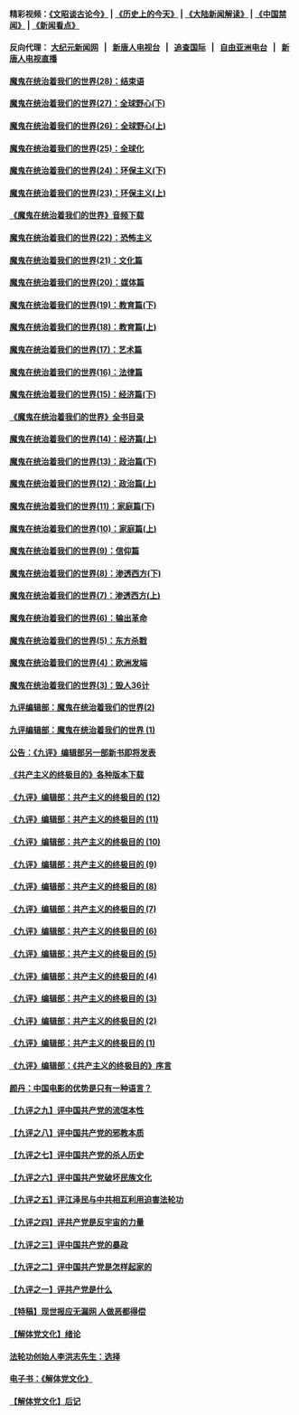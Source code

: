 #### 精彩视频：[《文昭谈古论今》](http://95.179.137.68/wenzhao) | [《历史上的今天》](http://95.179.137.68/today-in-history) | [《大陆新闻解读》](http://95.179.137.68/ntdtv-comedy) | [《中国禁闻》](http://95.179.137.68/ntdtv-news) | [《新闻看点》](http://95.179.137.68/news-insight) 

 #### 反向代理： [大纪元新闻网](http://95.179.137.68:10080/) &nbsp;&nbsp;|&nbsp;&nbsp; [新唐人电视台](http://95.179.137.68:8000/) &nbsp;&nbsp;|&nbsp;&nbsp; [追查国际](http://95.179.137.68:10010/) &nbsp;&nbsp;|&nbsp;&nbsp; [自由亚洲电台](http://95.179.137.68:9800/) &nbsp;&nbsp;|&nbsp;&nbsp; [新唐人电视直播](http://95.179.137.68/) 

#### [魔鬼在统治着我们的世界(28)：结束语](../pages/nsc422/n10936246.md?t=02170637) 

#### [魔鬼在统治着我们的世界(27)：全球野心(下)](../pages/nsc422/n10928319.md?t=02170637) 

#### [魔鬼在统治着我们的世界(26)：全球野心(上)](../pages/nsc422/n10900318.md?t=02170637) 

#### [魔鬼在统治着我们的世界(25)：全球化](../pages/nsc422/n10788205.md?t=02170637) 

#### [魔鬼在统治着我们的世界(24)：环保主义(下)](../pages/nsc422/n10695307.md?t=02170637) 

#### [魔鬼在统治着我们的世界(23)：环保主义(上)](../pages/nsc422/n10688613.md?t=02170637) 

#### [《魔鬼在统治着我们的世界》音频下载](../pages/nsc422/n10635553.md?t=02170637) 

#### [魔鬼在统治着我们的世界(22)：恐怖主义](../pages/nsc422/n10614727.md?t=02170637) 

#### [魔鬼在统治着我们的世界(21)：文化篇](../pages/nsc422/n10597706.md?t=02170637) 

#### [魔鬼在统治着我们的世界(20)：媒体篇](../pages/nsc422/n10586579.md?t=02170637) 

#### [魔鬼在统治着我们的世界(19)：教育篇(下)](../pages/nsc422/n10564808.md?t=02170637) 

#### [魔鬼在统治着我们的世界(18)：教育篇(上)](../pages/nsc422/n10526970.md?t=02170637) 

#### [魔鬼在统治着我们的世界(17)：艺术篇](../pages/nsc422/n10499093.md?t=02170637) 

#### [魔鬼在统治着我们的世界(16)：法律篇](../pages/nsc422/n10485969.md?t=02170637) 

#### [魔鬼在统治着我们的世界(15)：经济篇(下)](../pages/nsc422/n10469975.md?t=02170637) 

#### [《魔鬼在统治着我们的世界》全书目录](../pages/nsc422/n10464261.md?t=02170637) 

#### [魔鬼在统治着我们的世界(14)：经济篇(上)](../pages/nsc422/n10457370.md?t=02170637) 

#### [魔鬼在统治着我们的世界(13)：政治篇(下)](../pages/nsc422/n10448270.md?t=02170637) 

#### [魔鬼在统治着我们的世界(12)：政治篇(上)](../pages/nsc422/n10444576.md?t=02170637) 

#### [魔鬼在统治着我们的世界(11)：家庭篇(下)](../pages/nsc422/n10440961.md?t=02170637) 

#### [魔鬼在统治着我们的世界(10)：家庭篇(上)](../pages/nsc422/n10435448.md?t=02170637) 

#### [魔鬼在统治着我们的世界(9)：信仰篇](../pages/nsc422/n10432159.md?t=02170637) 

#### [魔鬼在统治着我们的世界(8)：渗透西方(下)](../pages/nsc422/n10429603.md?t=02170637) 

#### [魔鬼在统治着我们的世界(7)：渗透西方(上)](../pages/nsc422/n10426013.md?t=02170637) 

#### [魔鬼在统治着我们的世界(6)：输出革命](../pages/nsc422/n10421536.md?t=02170637) 

#### [魔鬼在统治着我们的世界(5)：东方杀戮](../pages/nsc422/n10417707.md?t=02170637) 

#### [魔鬼在统治着我们的世界(4)：欧洲发端](../pages/nsc422/n10414890.md?t=02170637) 

#### [魔鬼在统治着我们的世界(3)：毁人36计](../pages/nsc422/n10411583.md?t=02170637) 

#### [九评编辑部：魔鬼在统治着我们的世界(2)](../pages/nsc422/n10410036.md?t=02170637) 

#### [九评编辑部：魔鬼在统治着我们的世界 (1)](../pages/nsc422/n10406825.md?t=02170637) 

#### [公告：《九评》编辑部另一部新书即将发表](../pages/nsc422/n10405104.md?t=02170637) 

#### [《共产主义的终极目的》各种版本下载](../pages/nsc422/n10022138.md?t=02170637) 

#### [《九评》编辑部：共产主义的终极目的 (12)](../pages/nsc422/n9933272.md?t=02170637) 

#### [《九评》编辑部：共产主义的终极目的 (11)](../pages/nsc422/n9924973.md?t=02170637) 

#### [《九评》编辑部：共产主义的终极目的 (10)](../pages/nsc422/n9920883.md?t=02170637) 

#### [《九评》编辑部：共产主义的终极目的 (9)](../pages/nsc422/n9916363.md?t=02170637) 

#### [《九评》编辑部：共产主义的终极目的 (8)](../pages/nsc422/n9912488.md?t=02170637) 

#### [《九评》编辑部：共产主义的终极目的 (7)](../pages/nsc422/n9901176.md?t=02170637) 

#### [《九评》编辑部：共产主义的终极目的 (6)](../pages/nsc422/n9899359.md?t=02170637) 

#### [《九评》编辑部：共产主义的终极目的 (5)](../pages/nsc422/n9893174.md?t=02170637) 

#### [《九评》编辑部：共产主义的终极目的 (4)](../pages/nsc422/n9891246.md?t=02170637) 

#### [《九评》编辑部：共产主义的终极目的 (3)](../pages/nsc422/n9879879.md?t=02170637) 

#### [《九评》编辑部：共产主义的终极目的 (2)](../pages/nsc422/n9876205.md?t=02170637) 

#### [《九评》编辑部：共产主义的终极目的 (1)](../pages/nsc422/n9865857.md?t=02170637) 

#### [《九评》编辑部：《共产主义的终极目的》序言](../pages/nsc422/n9862666.md?t=02170637) 

#### [颜丹：中国电影的优势是只有一种语言？](../pages/nsc422/n9583062.md?t=02170637) 

#### [【九评之九】评中国共产党的流氓本性](../pages/nsc422/n737542.md?t=02170637) 

#### [【九评之八】评中国共产党的邪教本质](../pages/nsc422/n735942.md?t=02170637) 

#### [【九评之七】评中国共产党的杀人历史](../pages/nsc422/n733806.md?t=02170637) 

#### [【九评之六】评中国共产党破坏民族文化](../pages/nsc422/n731667.md?t=02170637) 

#### [【九评之五】评江泽民与中共相互利用迫害法轮功](../pages/nsc422/n730058.md?t=02170637) 

#### [【九评之四】评共产党是反宇宙的力量](../pages/nsc422/n727814.md?t=02170637) 

#### [【九评之三】评中国共产党的暴政](../pages/nsc422/n725597.md?t=02170637) 

#### [【九评之二】评中国共产党是怎样起家的](../pages/nsc422/n723946.md?t=02170637) 

#### [【九评之一】评共产党是什么](../pages/nsc422/n722529.md?t=02170637) 

#### [【特稿】现世报应无漏网 人做恶都得偿](../pages/nsc422/n4215167.md?t=02170637) 

#### [【解体党文化】绪论](../pages/nsc422/n1449356.md?t=02170637) 

#### [法轮功创始人李洪志先生：选择](../pages/nsc422/n3580738.md?t=02170637) 

#### [电子书：《解体党文化》](../pages/nsc422/n1573484.md?t=02170637) 

#### [【解体党文化】后记](../pages/nsc422/n1531999.md?t=02170637) 

